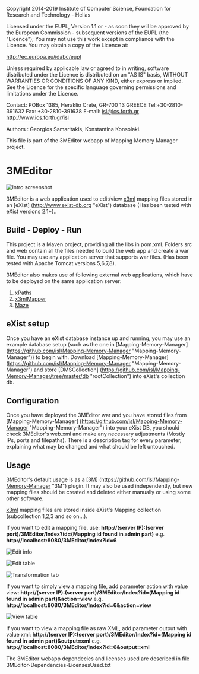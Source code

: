Copyright 2014-2019  Institute of Computer Science,
Foundation for Research and Technology - Hellas

Licensed under the EUPL, Version 1.1 or - as soon they will be approved
by the European Commission - subsequent versions of the EUPL (the "Licence");
You may not use this work except in compliance with the Licence.
You may obtain a copy of the Licence at:

http://ec.europa.eu/idabc/eupl

Unless required by applicable law or agreed to in writing, software distributed
under the Licence is distributed on an "AS IS" basis,
WITHOUT WARRANTIES OR CONDITIONS OF ANY KIND, either express or implied.
See the Licence for the specific language governing permissions and limitations
under the Licence.

Contact:  POBox 1385, Heraklio Crete, GR-700 13 GREECE
Tel:+30-2810-391632
Fax: +30-2810-391638
E-mail: isl@ics.forth.gr
http://www.ics.forth.gr/isl

Authors : Georgios Samaritakis, Konstantina Konsolaki.

This file is part of the 3MEditor webapp of Mapping Memory Manager project.

3MEditor
==========

![Intro screenshot](https://github.com/isl/3MEditor/blob/master/src/main/webapp/images/screenshots/Screenshot_1.png)

3MEditor is a web application used to edit/view [x3ml](https://github.com/isl/x3ml "x3ml") mapping files stored in an [eXist] (http://www.exist-db.org "eXist") database (Has been tested with eXist versions 2.1+)..

## Build - Deploy - Run
This project is a Maven project, providing all the libs in pom.xml.
Folders src and web  contain all the files needed to build the web app and create a war file.
You may use any application server that supports war files. (Has been tested with Apache Tomcat versions 5,6,7,8).

3MEditor also makes use of following external web applications, which have to be deployed on the same application server:

1. [xPaths](https://github.com/isl/xPaths "xPaths") 
2. [x3mlMapper](https://github.com/isl/x3mlMapper "x3mlMapper") 
3. [Maze](https://github.com/isl/Maze "Maze") 

## eXist setup 
Once you have an eXist database instance up and running, you may use an example database setup (such as the one in [Mapping-Memory-Manager] (https://github.com/isl/Mapping-Memory-Manager "Mapping-Memory-Manager")) to begin with. Download [Mapping-Memory-Manager] (https://github.com/isl/Mapping-Memory-Manager "Mapping-Memory-Manager") and store [DMSCollection] (https://github.com/isl/Mapping-Memory-Manager/tree/master/db "rootCollection") into eXist's collection db.

## Configuration
Once you have deployed the 3MEditor war and you have stored files from [Mapping-Memory-Manager] (https://github.com/isl/Mapping-Memory-Manager "Mapping-Memory-Manager") into your eXist DB, you should check 3MEditor's web.xml and make any necessary adjustments (Mostly IPs, ports and filepaths). There is a description tag for every parameter, explaining what may be changed and what should be left untouched.

## Usage
3MEditor's default usage is as a [3M] (https://github.com/isl/Mapping-Memory-Manager "3M") plugin.
It may also be used independently, but new mapping files should be created and deleted either manually or using some other software.

[x3ml](https://github.com/isl/x3ml "x3ml") mapping files are stored inside eXist's Mapping collection (subcollection 1,2,3 and so on...). 

If you want to edit a mapping file, use:
**http://(server IP):(server port)/3MEditor/Index?id=(Mapping id found in admin part)** 
e.g. **http://localhost:8080/3MEditor/Index?id=6**

![Edit info](https://github.com/isl/3MEditor/blob/master/src/main/webapp/images/screenshots/Screenshot_4.png)

![Edit table](https://github.com/isl/3MEditor/blob/master/src/main/webapp/images/screenshots/Screenshot_5.png)

![Transformation tab](https://github.com/isl/3MEditor/blob/master/src/main/webapp/images/screenshots/Screenshot_3.png)

If you want to simply view a mapping file, add parameter action with value view:
**http://(server IP):(server port)/3MEditor/Index?id=(Mapping id found in admin part)&action=view** 
e.g. **http://localhost:8080/3MEditor/Index?id=6&action=view**

![View table](https://github.com/isl/3MEditor/blob/master/src/main/webapp/images/screenshots/Screenshot_2.png)

If you want to view a mapping file as raw XML, add parameter output with value xml:
**http://(server IP):(server port)/3MEditor/Index?id=(Mapping id found in admin part)&output=xml** 
e.g. **http://localhost:8080/3MEditor/Index?id=6&output=xml**

The 3MEditor webapp dependecies and licenses used are described in file 3MEditor-Dependencies-LicensesUsed.txt 


